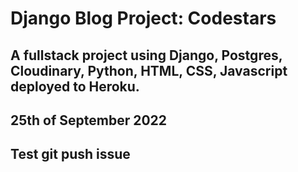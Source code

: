 # Django Blog Project: Codestars

## A fullstack project using Django, Postgres, Cloudinary, Python, HTML, CSS, Javascript deployed to Heroku.

## 25th of September 2022

## Test git push issue